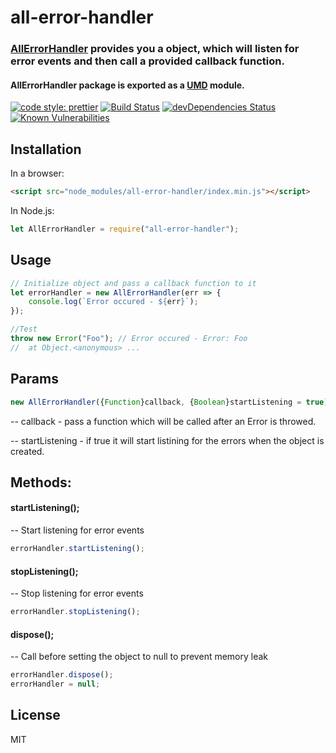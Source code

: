 # all-error-handler

### [АllЕrrorHandler](https://www.npmjs.com/package/all-error-handler) provides you a object, which will listen for error events and then call a provided callback function. 

#### АllЕrrorHandler package is exported as a [UMD](https://github.com/umdjs/umd) module.

[![code style: prettier](https://img.shields.io/badge/code_style-prettier-ff69b4.svg?style=flat-square)](https://github.com/prettier/prettier)
[![Build Status](https://travis-ci.org/jkanchelov/all-error-handler.svg?branch=master)](https://travis-ci.org/jkanchelov/all-error-handler)
[![devDependencies Status](https://david-dm.org/jkanchelov/all-error-handler/dev-status.svg)](https://david-dm.org/jkanchelov/all-error-handler?type=dev)
[![Known Vulnerabilities](https://snyk.io/test/github/jkanchelov/all-error-handler/badge.svg)](https://snyk.io/test/github/jkanchelov/all-error-handler)


## Installation

In a browser:

```html
<script src="node_modules/all-error-handler/index.min.js"></script>
```

In Node.js:

```js
let AllErrorHandler = require("all-error-handler");
```

## Usage

```js
// Initialize object and pass a callback function to it
let errorHandler = new AllErrorHandler(err => {
    console.log(`Error occured - ${err}`);
});

//Test
throw new Error("Foo"); // Error occured - Error: Foo
//  at Object.<anonymous> ...
```

## Params

```js
new AllErrorHandler({Function}callback, {Boolean}startListening = true)
```

-- callback - pass a function which will be called after an Error is throwed.

-- startListening - if true it will start listining for the errors when the object is created.

## Methods:

####

#### startListening();

-- Start listening for error events

```js
errorHandler.startListening();
```

#### stopListening();

-- Stop listening for error events

```js
errorHandler.stopListening();
```

#### dispose();

-- Call before setting the object to null to prevent memory leak

```js
errorHandler.dispose();
errorHandler = null;
```

## License

MIT
